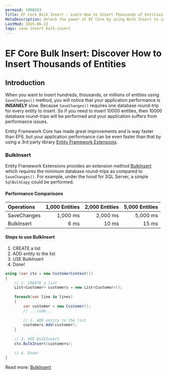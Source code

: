 ```yaml
---
permaid: 1000243
Title: EF Core Bulk Insert - Learn How to Insert Thousands of Entities
MetaDescription: Unlock the power of EF Core by using Bulk Insert to improve performance dramatically by using bulk operations. Learn what bulk operations are, why you should use it and how easily you can implement it in your project.
LastMod: 2025-06-22
tags: save insert bulk-insert
---
```


# EF Core Bulk Insert: Discover How to Insert Thousands of Entities

## Introduction

When you want to insert hundreds, thousands, or millions of entities using `SaveChanges()` method, you will notice that your application performance is **INSANELY** slow. Because `SaveChanges()` requires one database round-trip for every entity to insert. So if you need to insert 10000 entities, then 10000 database round-trips will be performed and your application suffers from performance issues.

Entity Framework Core has made great improvements and is way faster than EF6, but your application performance can be even faster than that by using a 3rd party library [Entity Framework Extensions](https://entityframework-extensions.net/).

### BulkInsert

Entity Framework Extensions provides an extension method [BulkInsert](https://entityframework-extensions.net/bulk-insert) which requires the minimum database round-trips as compared to `SaveChanges()`. For example, under the hood for SQL Server, a simple `SqlBulkCopy` could be performed.

#### Performance Comparisons

| Operations      | 1,000 Entities | 2,000 Entities | 5,000 Entities |
| :-------------- | -------------: | -------------: | -------------: |
| SaveChanges     | 1,000 ms       | 2,000 ms       | 5,000 ms       |
| BulkInsert      | 6 ms           | 10 ms          | 15 ms          |

#### Steps to use BulkInsert

 1. CREATE a list
 2. ADD entity to the list
 3. USE BulkInsert
 4. Done!


```csharp
using (var ctx = new CustomerContext())
{
    // 1. CREATE a list
    List<Customer> customers = new List<Customer>();
    
    foreach(var line in lines)
    {
        var customer = new Customer();
        // ...code...
        
        // 2. ADD entity to the list
        customers.Add(customer);
    }
    
    // 3. USE BulkInsert
    ctx.BulkInsert(customers);
    
    // 4. Done!
}
```

Read more: [BulkInsert](https://entityframework-extensions.net/bulk-insert)
